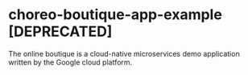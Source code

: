 # choreo-boutique-app-example [DEPRECATED]
The online boutique is a cloud-native microservices demo application written by the Google cloud platform.

